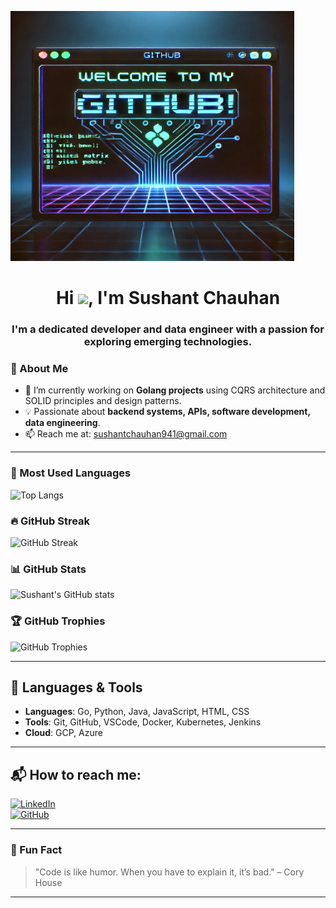<a href="#"><img width="90%" height="400px" src="https://github.com/Sushant-Chauhan/Sushant-Chauhan/blob/main/github" height="100%"/></a>

<h1 align="center">Hi <img src="https://raw.githubusercontent.com/MartinHeinz/MartinHeinz/master/wave.gif" width="30px">, I'm Sushant Chauhan</h1>
<h3 align="center">I'm a dedicated developer and data engineer with a passion for exploring emerging technologies.</h3>

### 🚀 About Me  
- 🔭 I’m currently working on **Golang projects** using CQRS architecture and SOLID principles and design patterns.  
- 💡 Passionate about **backend systems, APIs, software development, data engineering**.  
- 📫 Reach me at: [sushantchauhan941@gmail.com](mailto:sushantchauhan941@gmail.com)  

---

### 🚀 Most Used Languages  
![Top Langs](https://github-readme-stats.vercel.app/api/top-langs/?username=Sushant-Chauhan&layout=compact&theme=radical)

### 🔥 GitHub Streak  
![GitHub Streak](https://github-readme-streak-stats.herokuapp.com/?user=Sushant-Chauhan&theme=radical&hide_border=true)

### 📊 GitHub Stats  
![Sushant's GitHub stats](https://github-readme-stats.vercel.app/api?username=Sushant-Chauhan&show_icons=true&theme=radical&hide_border=true&count_private=true&include_all_commits=true&hide=stars)

### 🏆 GitHub Trophies  
![GitHub Trophies](https://github-profile-trophy.vercel.app/?username=Sushant-Chauhan&theme=darkhub&no-frame=true&no-follow=true&no-stars=true&no-reviews=true)

---

## 🚀 Languages & Tools
- **Languages**: Go, Python, Java, JavaScript, HTML, CSS
- **Tools**: Git, GitHub, VSCode, Docker, Kubernetes, Jenkins
- **Cloud**: GCP, Azure

---

## 📬 How to reach me:
[![LinkedIn](https://img.shields.io/badge/LinkedIn-Sushant-blue?style=flat-square&logo=linkedin)](https://www.linkedin.com/in/sushant-c-2017711b3/)  
[![GitHub](https://img.shields.io/badge/GitHub-Sushant--Chauhan-black?style=flat-square&logo=github)](https://github.com/Sushant-Chauhan)  

---

### 💬 Fun Fact  
> "Code is like humor. When you have to explain it, it’s bad." – Cory House  

---


<!--
**Sushant-Chauhan/Sushant-Chauhan** is a ✨ _special_ ✨ repository because its `README.md` (this file) appears on your GitHub profile.

Here are some ideas to get you started:

- 🔭 I’m currently working on ...
- 🌱 I’m currently learning ...    
- 👯 I’m looking to collaborate on ...  
- 🤔 I’m looking for help with ...
- 💬 Ask me about ...
- 📫 How to reach me: ...
- 😄 Pronouns: ...
- ⚡ Fun fact: ...
-->
